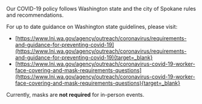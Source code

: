 Our COVID-19 policy follows Washington state and the city of Spokane rules and recommendations.

For up to date guidance on Washington state guidelines, please visit:

- [https://www.lni.wa.gov/agency/outreach/coronavirus/requirements-and-guidance-for-preventing-covid-19](https://www.lni.wa.gov/agency/outreach/coronavirus/requirements-and-guidance-for-preventing-covid-19){target=_blank}
- [https://www.lni.wa.gov/agency/outreach/coronavirus-covid-19-worker-face-covering-and-mask-requirements-questions](https://www.lni.wa.gov/agency/outreach/coronavirus-covid-19-worker-face-covering-and-mask-requirements-questions){target=_blank}

Currently, masks are **not required** for in-person events.

